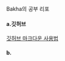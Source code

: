 Bakha의 공부 리포 


#### a.깃허브

[깃허브 마크다운 사용법](https://gist.github.com/ihoneymon/652be052a0727ad59601)

#### b.
